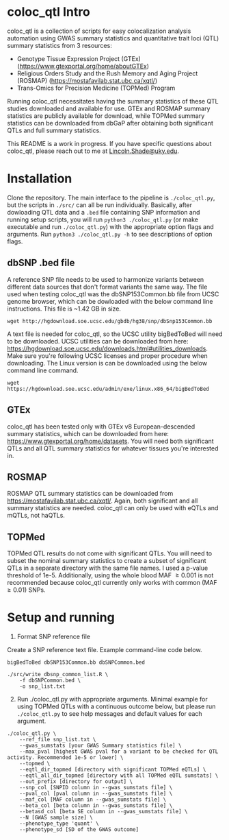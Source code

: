 
# coloc_qtl Intro

coloc_qtl is a collection of scripts for easy colocalization analysis automation using GWAS summary statistics and quantitative trait loci (QTL) summary statistics from 3 resources:

- Genotype Tissue Expression Project (GTEx) (https://www.gtexportal.org/home/aboutGTEx) 
- Religious Orders Study and the Rush Memory and Aging Project (ROSMAP) (https://mostafavilab.stat.ubc.ca/xqtl/)
- Trans-Omics for Precision Medicine (TOPMed) Program

Running coloc_qtl necessitates having the summary statistics of these QTL studies downloaded and available for use. GTEx and ROSMAP summary statistics are publicly available for download, while TOPMed summary statistics can be downloaded from dbGaP after obtaining both significant QTLs and full summary statistics. 

This README is a work in progress. If you have specific questions about coloc_qtl, please reach out to me at Lincoln.Shade@uky.edu.

# Installation

Clone the repository. The main interface to the pipeline is `./coloc_qtl.py`, but the scripts in `./src/` can all be run individually. Basically, after dowloading QTL data and a `.bed` file containing SNP information and running setup scripts, you will run `python3 ./coloc_qtl.py` (or make executable and run `./coloc_qtl.py`) with the appropriate option flags and arguments. Run `python3 ./coloc_qtl.py -h` to see descriptions of option flags.

## dbSNP .bed file

A reference SNP file needs to be used to harmonize variants between different data sources that don't format variants the same way. The file used when testing coloc_qtl was the dbSNP153Common.bb file from UCSC genome browser, which can be dowloaded with the below command line instructions. This file is ~1.42 GB in size.

```
wget http://hgdownload.soe.ucsc.edu/gbdb/hg38/snp/dbSnp153Common.bb
```

A text file is needed for coloc_qtl, so the UCSC utility bigBedToBed will need to be downloaded. UCSC utilities can be downloaded from here: https://hgdownload.soe.ucsc.edu/downloads.html#utilities_downloads. Make sure you're following UCSC licenses and proper procedure when downloading. The Linux version is can be downloaded using the below command line command.

```
wget https://hgdownload.soe.ucsc.edu/admin/exe/linux.x86_64/bigBedToBed
```

## GTEx

coloc_qtl has been tested only with GTEx v8 European-descended summary statistics, which can be downloaded from here: https://www.gtexportal.org/home/datasets. You will need both significant QTLs and all QTL summary statistics for whatever tissues you're interested in.

## ROSMAP

ROSMAP QTL summary statistics can be downloaded from https://mostafavilab.stat.ubc.ca/xqtl/. Again, both significant and all summary statistics are needed. coloc_qtl can only be used with eQTLs and mQTLs, not haQTLs.

## TOPMed

TOPMed QTL results do not come with significant QTLs. You will need to subset the nominal summary statistics to create a subset of significant QTLs in a separate directory with the same file names. I used a p-value threshold of 1e-5. Additionally, using the whole blood MAF $\ge 0.001$ is not recommended because coloc_qtl currently only works with common (MAF $\ge 0.01$) SNPs. 

# Setup and running

1. Format SNP reference file

Create a SNP reference text file. Example command-line code below.

```
bigBedToBed dbSNP153Common.bb dbSNPCommon.bed

./src/write_dbsnp_common_list.R \
    -f dbSNPCommon.bed \
    -o snp_list.txt
```

2. Run ./coloc_qtl.py with appropriate arguments. Minimal example for using TOPMed QTLs with a continuous outcome below, but please run `./coloc_qtl.py` to see help messages and default values for each argument.

```
./coloc_qtl.py \
    --ref_file snp_list.txt \
    --gwas_sumstats [your GWAS Summary statistics file] \
    --max_pval [highest GWAS pval for a variant to be checked for QTL activity. Recommended 1e-5 or lower] \ 
    --topmed \
    --eqtl_dir_topmed [directory with significant TOPMed eQTLs] \
    --eqtl_all_dir_topmed [directory with all TOPMed eQTL sumstats] \
    --out_prefix [directory for output] \
    --snp_col [SNPID column in --gwas_sumstats file] \
    --pval_col [pval column in --gwas_sumstats file] \
    --maf_col [MAF column in --gwas_sumstats file] \
    --beta_col [beta column in --gwas_sumstats file] \
    --betasd_col [beta SE column in --gwas_sumstats file] \
    --N [GWAS sample size] \
    --phenotype_type 'quant' \
    --phenotype_sd [SD of the GWAS outcome] 
```
